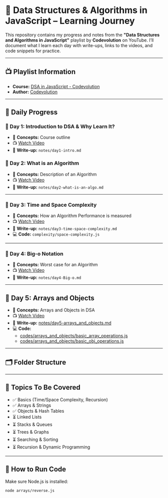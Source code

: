 # 📘 Data Structures & Algorithms in JavaScript – Learning Journey

This repository contains my progress and notes from the **"Data Structures and Algorithms in JavaScript"** playlist by **Codevolution** on YouTube. I’ll document what I learn each day with write-ups, links to the videos, and code snippets for practice.

---

## 📺 Playlist Information

- **Course:** [DSA in JavaScript - Codevolution](https://youtube.com/playlist?list=PLC3y8-rFHvwjPxNAKvZpdnsr41E0fCMMP)
- **Author:** [Codevolution](https://www.youtube.com/@Codevolution)

---

## 📅 Daily Progress

### 📌 Day 1: Introduction to DSA & Why Learn It?
- 🧠 **Concepts:** Course outline 
- 📺 [Watch Video](https://youtu.be/tT9k_3g9rGk?si=6Z5TAxH8Cvle7ap9)
- 📝 **Write-up:** `notes/day1-intro.md`




### 📌 Day 2: What is an Algorithm
- 🧠 **Concepts:** Description of an Algorithm
- 📺 [Watch Video](https://youtu.be/vVYG8TNN7hg?si=166JKhM944Dpgetv)
- 📝 **Write-up:** `notes/day2-what-is-an-algo.md`


---

### 📌 Day 3: Time and Space Complexity
- 🧠 **Concepts:** How an Algorithm Performance is measured
- 📺 [Watch Video](https://youtu.be/Fo2Qnw5pMGo?si=ZHuu80snvFhWhO7s)
- 📝 **Write-up:** `notes/day3-time-space-complexity.md`
- 💻 **Code:** `complexity/space-complexity.js`

---

### 📌 Day 4: Big-o Notation
- 🧠 **Concepts:** Worst case for an Algorithm
- 📺 [Watch Video](https://youtu.be/3yUuo7TqMW8?si=vUrb675tTZ_puALW)
- 📝 **Write-up:** `notes/day4-Big-o.md`


---

## 📌 Day 5: Arrays and Objects

- 🧠 **Concepts:** Arrays and Objects in DSA  
- 📺 [Watch Video](https://youtu.be/tQjd29Rmo_A?si=k1mhu-ml3GBvKE3t)  
- 📝 **Write-up:** [notes/day5-arrays_and_objects.md](https://github.com/techrook/Learning_DSA_Javascript/blob/main/notes/day5-arrays_and_objects.md)  
- 💻 **Code:**  
  - [codes/arrays_and_objects/basic_array_operations.js](https://github.com/techrook/Learning_DSA_Javascript/blob/main/codes/arrays_and_objects/basic_array_operations.js)  
  - [codes/arrays_and_objects/basic_obj_operations.js](https://github.com/techrook/Learning_DSA_Javascript/blob/main/codes/arrays_and_objects/basic_obj_operations.js)


---
<!-- ---
### 📌 Day 6: Objects
- 🧠 **Concepts:** Key-value pairs, Hash tables, Maps
- 📺 [Watch Video](https://youtu.be/tQjd29Rmo_A?si=k1mhu-ml3GBvKE3t)
- 📝 **Write-up:** `notes/day6-objects.md`
- 💻 **Code:** `objects/frequencyCounter.js`

---

### 📌 Day 7: Linked List - Theory & Implementation
- 🧠 **Concepts:** Nodes, Head/Tail, Traversal, Insertion, Deletion
- 📺 [Watch Video](https://youtu.be/nquZKh7cT4M?si=Fht1kRoU8aFMPDKP)
- 📝 **Write-up:** `notes/day7-linked-list.md`
- 💻 **Code:** `linked-list/singlyLinkedList.js`

--- -->

## 🗂️ Folder Structure


---

## 🧠 Topics To Be Covered

- ✅ Basics (Time/Space Complexity, Recursion)
- ✅ Arrays & Strings
- ✅ Objects & Hash Tables
- ⏳ Linked Lists
- ⏳ Stacks & Queues
- ⏳ Trees & Graphs
- ⏳ Searching & Sorting
- ⏳ Recursion & Dynamic Programming

---

## 🏃 How to Run Code

Make sure Node.js is installed:

```bash
node arrays/reverse.js
